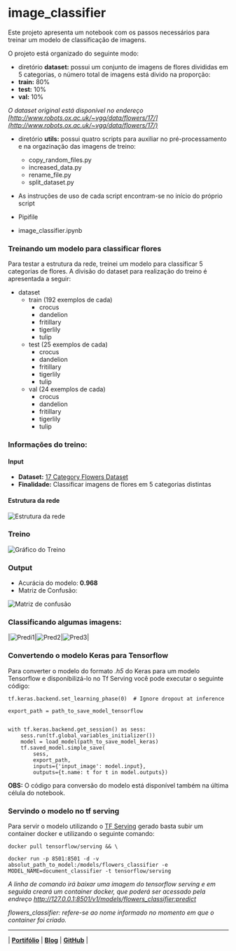 # image_classifier

Este projeto apresenta um notebook com os passos necessários para treinar um modelo de classificação de imagens. 

O projeto está organizado do seguinte modo:

* diretório **dataset:** possui um conjunto de imagens de flores divididas em 5 categorias, o número total de imagens está divido na proporção:
* **train:** 80%
* **test:** 10%
* **val:** 10%
   
*O dataset original está disponível no endereço [http://www.robots.ox.ac.uk/~vgg/data/flowers/17/](http://www.robots.ox.ac.uk/~vgg/data/flowers/17/)*

* diretório **utils:** possui quatro scripts para auxiliar no pré-processamento e na orgazinação das imagens de treino: 
    * copy_random_files.py
    * increased_data.py
    * rename_file.py
    * split_dataset.py

* As instruções de uso de cada script encontram-se no início do próprio script

* Pipifile
* image_classifier.ipynb

### Treinando um modelo para classificar flores

Para testar a estrutura da rede, treinei um modelo para classificar 5 categorias de flores. A divisão do dataset para realização do treino é apresentada a seguir:

* dataset
    * train (192 exemplos de cada)
        * crocus 
        * dandelion
        * fritillary
        * tigerlily
        * tulip
    * test (25 exemplos de cada)
        * crocus
        * dandelion
        * fritillary
        * tigerlily
        * tulip
    * val (24 exemplos de cada)
        * crocus
        * dandelion
        * fritillary
        * tigerlily
        * tulip

### Informações do treino:

#### Input

* **Dataset:**  [17 Category Flowers Dataset](http://www.robots.ox.ac.uk/~vgg/data/flowers/17/)
* **Finalidade:** Classificar imagens de flores em 5 categorias distintas

#### Estrutura da rede

![Estrutura da rede](images/structure_image_classifier.png)

### Treino

![Gráfico do Treino](images/trainning.png)

### Output

* Acurácia do modelo: **0.968**
* Matriz de Confusão:

![Matriz de confusão](images/matriz_confusao.png)


### Classificando algumas imagens:
|![Predi1](images/pred1.png)|![Pred2](images/pred2.png)|![Pred3](images/pred3.png)|

### Convertendo o modelo Keras para Tensorflow

Para converter o modelo do formato *.h5* do Keras para um modelo Tensorflow e disponibilizá-lo no Tf Serving você pode executar o seguinte código:

``` 
tf.keras.backend.set_learning_phase(0)  # Ignore dropout at inference

export_path = path_to_save_model_tensorflow


with tf.keras.backend.get_session() as sess:
    sess.run(tf.global_variables_initializer())
    model = load_model(path_to_save_model_keras)
    tf.saved_model.simple_save(
        sess,
        export_path,
        inputs={'input_image': model.input},
        outputs={t.name: t for t in model.outputs})

```

**OBS:** O código para conversão do modelo está disponível também na última célula do notebook.

### Servindo o modelo no tf serving

Para servir o modelo utilizando o [TF Serving](https://www.tensorflow.org/tfx/guide/serving) gerado basta subir um container docker e utilizando o seguinte comando:

```
docker pull tensorflow/serving && \

docker run -p 8501:8501 -d -v absolut_path_to_model:/models/flowers_classifier -e MODEL_NAME=document_classifier -t tensorflow/serving

 ```

 *A linha de comando irá baixar uma imagem do tensorflow serving e em seguida creará um container docker, que poderá ser acessado pela endreço http://127.0.0.1:8501/v1/models/flowers_classifier:predict*

 *flowers_classifier: refere-se ao nome informado no momento em que o container foi criado.*

--------------------------
| [**Portifólio**](https://marcos-marques.github.io/) | [**Blog**](https://medium.com/@marcosrlmarques) | [**GitHub**](https://github.com/marcos-marques?tab=repositories) |


